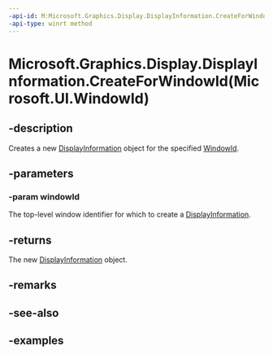 ```yaml
---
-api-id: M:Microsoft.Graphics.Display.DisplayInformation.CreateForWindowId(Microsoft.UI.WindowId)
-api-type: winrt method
---
```


# Microsoft.Graphics.Display.DisplayInformation.CreateForWindowId(Microsoft.UI.WindowId)

<!--
public static Microsoft.Graphics.Display.DisplayInformation CreateForWindowId (Microsoft.UI.WindowId windowId);
-->

## -description

Creates a new [DisplayInformation](displayinformation.md) object for the specified [WindowId](/windows/windows-app-sdk/api/winrt/microsoft.ui.windowid).

## -parameters

### -param windowId

The top-level window identifier for which to create a [DisplayInformation](displayinformation.md).

## -returns

The new [DisplayInformation](displayinformation.md) object.

## -remarks

## -see-also

## -examples
